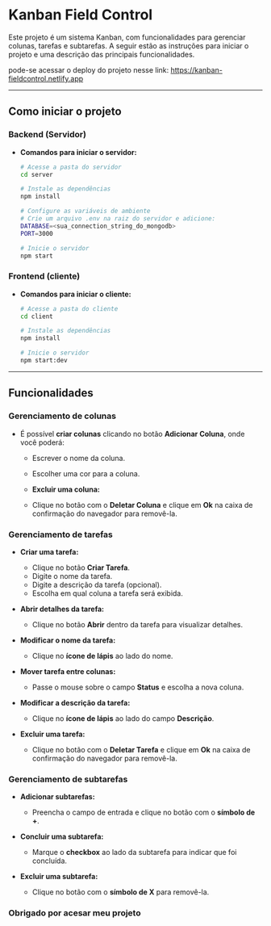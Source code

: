 
# Kanban Field Control

Este projeto é um sistema Kanban, com funcionalidades para gerenciar colunas, tarefas e subtarefas. A seguir estão as instruções para iniciar o projeto e uma descrição das principais funcionalidades.

pode-se acessar o deploy do projeto nesse link: 
https://kanban-fieldcontrol.netlify.app

---

## **Como iniciar o projeto**

### **Backend (Servidor)**

+ **Comandos para iniciar o servidor:**
  ```bash
  # Acesse a pasta do servidor
  cd server

  # Instale as dependências
  npm install

  # Configure as variáveis de ambiente
  # Crie um arquivo .env na raiz do servidor e adicione:
  DATABASE=<sua_connection_string_do_mongodb>
  PORT=3000

  # Inicie o servidor
  npm start

### **Frontend (cliente)**

+ **Comandos para iniciar o cliente:**
  ```bash
  # Acesse a pasta do cliente
  cd client

  # Instale as dependências
  npm install

  # Inicie o servidor
  npm start:dev

---

## **Funcionalidades**

### **Gerenciamento de colunas**
+ É possível **criar colunas** clicando no botão **Adicionar Coluna**, onde você poderá:
  + Escrever o nome da coluna.
  + Escolher uma cor para a coluna.

  + **Excluir uma coluna:**
  + Clique no botão com o **Deletar Coluna** e clique em **Ok** na caixa de confirmação do navegador para removê-la.

### **Gerenciamento de tarefas**
+ **Criar uma tarefa:**
  + Clique no botão **Criar Tarefa**.
  + Digite o nome da tarefa.
  + Digite a descrição da tarefa (opcional).
  + Escolha em qual coluna a tarefa será exibida.

+ **Abrir detalhes da tarefa:**
  + Clique no botão **Abrir** dentro da tarefa para visualizar detalhes.

+ **Modificar o nome da tarefa:**
  + Clique no **ícone de lápis** ao lado do nome.

+ **Mover tarefa entre colunas:**
  + Passe o mouse sobre o campo **Status** e escolha a nova coluna.

+ **Modificar a descrição da tarefa:**
  + Clique no **ícone de lápis** ao lado do campo **Descrição**.

+ **Excluir uma tarefa:**
  + Clique no botão com o **Deletar Tarefa** e clique em **Ok** na caixa de confirmação do navegador para removê-la.

### **Gerenciamento de subtarefas**
+ **Adicionar subtarefas:**
  + Preencha o campo de entrada e clique no botão com o **símbolo de +**.

+ **Concluir uma subtarefa:**
  + Marque o **checkbox** ao lado da subtarefa para indicar que foi concluída.

+ **Excluir uma subtarefa:**
  + Clique no botão com o **símbolo de X** para removê-la.

### Obrigado por acesar meu projeto
